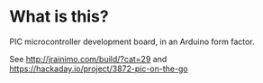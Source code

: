 # What is this?
PIC microcontroller development board, in an Arduino form factor.

See http://jrainimo.com/build/?cat=29 and https://hackaday.io/project/3872-pic-on-the-go